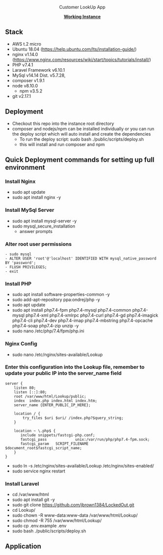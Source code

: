 <p align="center">Customer LookUp App</p>

<p align="center">
    <a target="_blank" href="http://52.14.232.222/" alt="Build Status"><strong>Working Instance</strong></a>
</p>

## Stack

- AWS t.2 micro
- Ubuntu 18.04 (https://help.ubuntu.com/lts/installation-guide/)
- nginx v1.14.0 (https://www.nginx.com/resources/wiki/start/topics/tutorials/install/)
- PHP v7.4.1 
- Laravel Framework v6.10.1
- MySql v14.14 Dist. v5.7.28,
- composer v1.9.1
- node v8.10.0
    - npm v3.5.2
- git v2.17.1


## Deployment
- Checkout this repo into the instance root directory
- composer and nodejs/npm can be installed individually or you can run the deploy script which will auto install and create the dependencies 
    - To run the deploy script: sudo bash ./public/scripts/deploy.sh 
    - this will install and run composer and npm

## Quick Deployment commands for setting up full environment
### Install Nginx
- sudo apt update
- sudo apt install nginx -y

### Install MySql Server
- sudo apt install mysql-server -y
- sudo mysql_secure_installation
	- answer prompts

### Alter root user permissions
	- sudo mysql
	- ALTER USER 'root'@'localhost' IDENTIFIED WITH mysql_native_password BY 'password';
	- FLUSH PRIVILEGES;
	- exit

### Install PHP
- sudo apt install software-properties-common -y
- sudo add-apt-repository ppa:ondrej/php -y
- sudo apt update
- sudo apt install php7.4-fpm php7.4-mysql php7.4-common php7.4-mysql php7.4-xml php7.4-xmlrpc php7.4-curl php7.4-gd php7.4-imagick php7.4-cli php7.4-dev php7.4-imap php7.4-mbstring php7.4-opcache php7.4-soap php7.4-zip unzip -y
- sudo nano /etc/php/7.4/fpm/php.ini

### Nginx Config
- sudo nano /etc/nginx/sites-available/Lookup

### Enter this configuration into the Lookup file, remember to update your public IP into the server_name field
```
server {
    listen 80;
    listen [::]:80;
    root /var/www/html/Lookup/public;
    index  index.php index.html index.htm;
    server_name {ENTER_PUBLIC_IP_HERE};

    location / {
        try_files $uri $uri/ /index.php?$query_string;
    }

    location ~ \.php$ {
       include snippets/fastcgi-php.conf;
       fastcgi_pass             unix:/var/run/php/php7.4-fpm.sock;
       fastcgi_param   SCRIPT_FILENAME $document_root$fastcgi_script_name;
    }
}
```

- sudo ln -s /etc/nginx/sites-available/Lookup /etc/nginx/sites-enabled/
- sudo service nginx restart

### Install Laravel
- cd /var/www/html
- sudo apt install git -y
- sudo git clone https://github.com/jbrown1384/LockedOut.git
- cd Lookup/
- sudo chown -R www-data:www-data /var/www/html/Lookup/
- sudo chmod -R 755 /var/www/html/Lookup/
- sudo cp .env.example .env
- sudo bash ./public/scripts/deploy.sh

## Application
